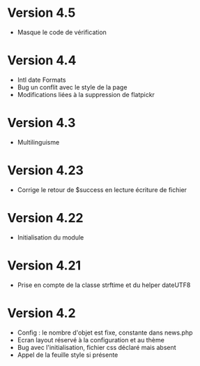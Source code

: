 # Version 4.5
- Masque le code de vérification
# Version 4.4
- Intl date Formats
- Bug un conflit avec le style de la page
- Modifications liées à la suppression de flatpickr
# Version 4.3
- Multilinguisme
# Version 4.23
- Corrige le retour de $success  en lecture écriture de fichier
# Version 4.22
- Initialisation du module
# Version 4.21
- Prise en compte de la classe strftime et du helper dateUTF8
# Version 4.2
- Config : le nombre d'objet est fixe, constante dans news.php
- Ecran layout réservé à la configuration et au thème
- Bug avec l'initialisation, fichier css déclaré mais absent
- Appel de la feuille style si présente
